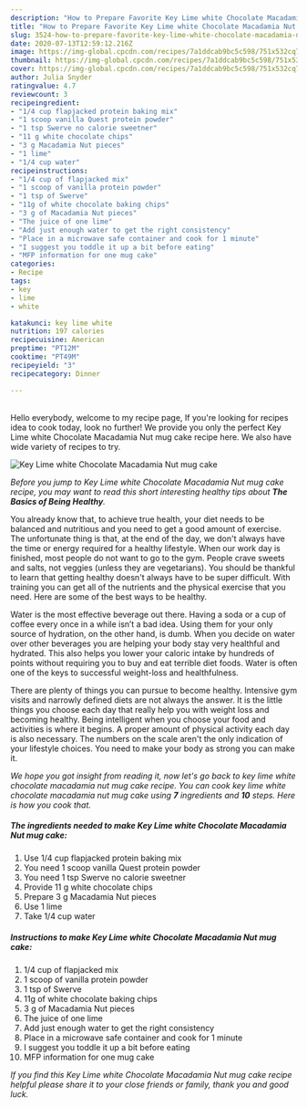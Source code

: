 ```yaml
---
description: "How to Prepare Favorite Key Lime white Chocolate Macadamia Nut mug cake"
title: "How to Prepare Favorite Key Lime white Chocolate Macadamia Nut mug cake"
slug: 3524-how-to-prepare-favorite-key-lime-white-chocolate-macadamia-nut-mug-cake
date: 2020-07-13T12:59:12.216Z
image: https://img-global.cpcdn.com/recipes/7a1ddcab9bc5c598/751x532cq70/key-lime-white-chocolate-macadamia-nut-mug-cake-recipe-main-photo.jpg
thumbnail: https://img-global.cpcdn.com/recipes/7a1ddcab9bc5c598/751x532cq70/key-lime-white-chocolate-macadamia-nut-mug-cake-recipe-main-photo.jpg
cover: https://img-global.cpcdn.com/recipes/7a1ddcab9bc5c598/751x532cq70/key-lime-white-chocolate-macadamia-nut-mug-cake-recipe-main-photo.jpg
author: Julia Snyder
ratingvalue: 4.7
reviewcount: 3
recipeingredient:
- "1/4 cup flapjacked protein baking mix"
- "1 scoop vanilla Quest protein powder"
- "1 tsp Swerve no calorie sweetner"
- "11 g white chocolate chips"
- "3 g Macadamia Nut pieces"
- "1 lime"
- "1/4 cup water"
recipeinstructions:
- "1/4 cup of flapjacked mix"
- "1 scoop of vanilla protein powder"
- "1 tsp of Swerve"
- "11g of white chocolate baking chips"
- "3 g of Macadamia Nut pieces"
- "The juice of one lime"
- "Add just enough water to get the right consistency"
- "Place in a microwave safe container and cook for 1 minute"
- "I suggest you toddle it up a bit before eating"
- "MFP information for one mug cake"
categories:
- Recipe
tags:
- key
- lime
- white

katakunci: key lime white 
nutrition: 197 calories
recipecuisine: American
preptime: "PT12M"
cooktime: "PT49M"
recipeyield: "3"
recipecategory: Dinner

---
```

<br>
Hello everybody, welcome to my recipe page, If you're looking for recipes idea to cook today, look no further! We provide you only the perfect Key Lime white Chocolate Macadamia Nut mug cake recipe here. We also have wide variety of recipes to try.
<br>


![Key Lime white Chocolate Macadamia Nut mug cake](https://img-global.cpcdn.com/recipes/7a1ddcab9bc5c598/751x532cq70/key-lime-white-chocolate-macadamia-nut-mug-cake-recipe-main-photo.jpg)

<i>Before you jump to Key Lime white Chocolate Macadamia Nut mug cake recipe, you may want to read this short interesting healthy tips about <strong>The Basics of Being Healthy</strong>.</i>

You already know that, to achieve true health, your diet needs to be balanced and nutritious and you need to get a good amount of exercise. The unfortunate thing is that, at the end of the day, we don't always have the time or energy required for a healthy lifestyle. When our work day is finished, most people do not want to go to the gym. People crave sweets and salts, not veggies (unless they are vegetarians). You should be thankful to learn that getting healthy doesn't always have to be super difficult. With training you can get all of the nutrients and the physical exercise that you need. Here are some of the best ways to be healthy.

Water is the most effective beverage out there. Having a soda or a cup of coffee every once in a while isn’t a bad idea. Using them for your only source of hydration, on the other hand, is dumb. When you decide on water over other beverages you are helping your body stay very healthful and hydrated. This also helps you lower your caloric intake by hundreds of points without requiring you to buy and eat terrible diet foods. Water is often one of the keys to successful weight-loss and healthfulness.

There are plenty of things you can pursue to become healthy. Intensive gym visits and narrowly defined diets are not always the answer. It is the little things you choose each day that really help you with weight loss and becoming healthy. Being intelligent when you choose your food and activities is where it begins. A proper amount of physical activity each day is also necessary. The numbers on the scale aren't the only indication of your lifestyle choices. You need to make your body as strong you can make it. 


<i>We hope you got insight from reading it, now let's go back to key lime white chocolate macadamia nut mug cake recipe. You can cook key lime white chocolate macadamia nut mug cake using <strong>7</strong> ingredients and <strong>10</strong> steps. Here is how you cook that.
</i>

##### The ingredients needed to make Key Lime white Chocolate Macadamia Nut mug cake:

1. Use 1/4 cup flapjacked protein baking mix
1. You need 1 scoop vanilla Quest protein powder
1. You need 1 tsp Swerve no calorie sweetner
1. Provide 11 g white chocolate chips
1. Prepare 3 g Macadamia Nut pieces
1. Use 1 lime
1. Take 1/4 cup water


##### Instructions to make Key Lime white Chocolate Macadamia Nut mug cake:

1. 1/4 cup of flapjacked mix
1. 1 scoop of vanilla protein powder
1. 1 tsp of Swerve
1. 11g of white chocolate baking chips
1. 3 g of Macadamia Nut pieces
1. The juice of one lime
1. Add just enough water to get the right consistency
1. Place in a microwave safe container and cook for 1 minute
1. I suggest you toddle it up a bit before eating
1. MFP information for one mug cake


<i>If you find this Key Lime white Chocolate Macadamia Nut mug cake recipe helpful please share it to your close friends or family, thank you and good luck.</i>
